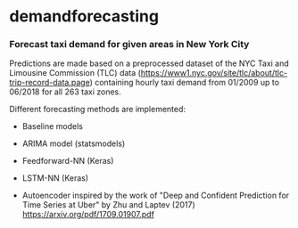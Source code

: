 # demandforecasting
### Forecast taxi demand for given areas in New York City 

Predictions are made based on a preprocessed dataset of the NYC Taxi and Limousine Commission (TLC) data (https://www1.nyc.gov/site/tlc/about/tlc-trip-record-data.page) containing hourly taxi demand from 01/2009 up to 06/2018 for all 263 taxi zones. 


Different forecasting methods are implemented:

- Baseline models

- ARIMA model (statsmodels)

- Feedforward-NN (Keras)

- LSTM-NN (Keras)

- Autoencoder inspired by the work of "Deep and Confident Prediction for Time Series at Uber" by Zhu and Laptev (2017)
https://arxiv.org/pdf/1709.01907.pdf




